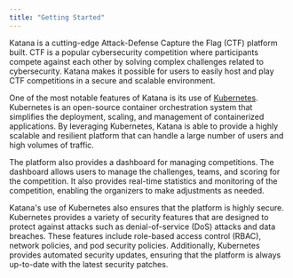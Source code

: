 ```yaml
---
title: "Getting Started"
---
```


Katana is a cutting-edge Attack-Defense Capture the Flag (CTF) platform built. CTF is a popular cybersecurity competition where participants compete against each other by solving complex challenges related to cybersecurity. Katana makes it possible for users to easily host and play CTF competitions in a secure and scalable environment.

One of the most notable features of Katana is its use of [Kubernetes](https://kubernetes.io/). Kubernetes is an open-source container orchestration system that simplifies the deployment, scaling, and management of containerized applications. By leveraging Kubernetes, Katana is able to provide a highly scalable and resilient platform that can handle a large number of users and high volumes of traffic.

The platform also provides a dashboard for managing competitions. The dashboard allows users to manage the challenges, teams, and scoring for the competition. It also provides real-time statistics and monitoring of the competition, enabling the organizers to make adjustments as needed.

Katana's use of Kubernetes also ensures that the platform is highly secure. Kubernetes provides a variety of security features that are designed to protect against attacks such as denial-of-service (DoS) attacks and data breaches. These features include role-based access control (RBAC), network policies, and pod security policies. Additionally, Kubernetes provides automated security updates, ensuring that the platform is always up-to-date with the latest security patches.
